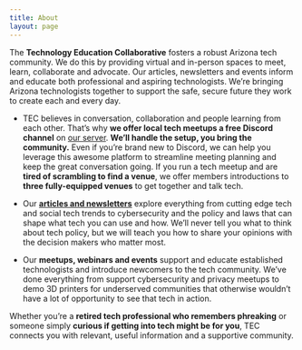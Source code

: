 ```yaml
---
title: About
layout: page
---
```


The **Technology Education Collaborative** fosters a robust Arizona tech community. We do this by providing virtual and 
in-person spaces to meet, learn, collaborate and advocate. Our articles, newsletters and events inform and educate both 
professional and aspiring technologists. We’re bringing Arizona technologists together to support the safe, secure 
future they work to create each and every day.

- TEC believes in conversation, collaboration and people learning from each other. That’s why **we offer local tech 
meetups a free Discord channel** on [our server](https://discord.gg/EDfSeTT2Jb). **We’ll handle the setup, you bring the community.** Even if you’re 
brand new to Discord, we can help you leverage this awesome platform to streamline meeting planning and keep the great
conversation going. If you run a tech meetup and are **tired of scrambling to find a venue**, we offer members 
introductions to **three fully-equipped venues** to get together and talk tech.

- Our **[articles and newsletters](/blog.html)** explore everything from cutting edge tech and social tech trends to 
cybersecurity and the policy and laws that can shape what tech you can use and how. We’ll never tell you what to think
about tech policy, but we will teach you how to share your opinions with the decision makers who matter most.

- Our **meetups, webinars and events** support and educate established technologists and introduce newcomers to 
the tech community. We’ve done everything from support cybersecurity and privacy meetups to demo 3D printers for 
underserved communities that otherwise wouldn’t have a lot of opportunity to see that tech in action.

Whether you’re a **retired tech professional who remembers phreaking** or someone simply **curious if getting into tech 
might be for you**, TEC connects you with relevant, useful information and a supportive community.

